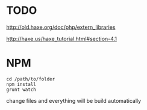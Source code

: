 # TODO


http://old.haxe.org/doc/php/extern_libraries

http://haxe.us/haxe_tutorial.html#section-4.1








# NPM

```
cd /path/to/folder
npm install
grunt watch
```

change files and everything will be build automatically 